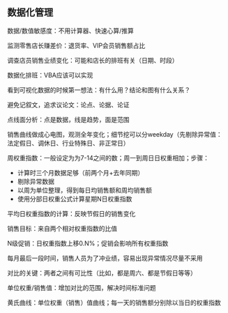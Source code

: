 ## 数据化管理

数据/数值敏感度：不用计算器、快速心算/推算

监测零售店长赚差价：退货率、VIP会员销售额占比

调查店员销售业绩变化：可能和店长的排班有关（日期、时段）

数据化排班：VBA应该可以实现

看到可视化数据的时候第一想法：有什么用？结论和图有什么关系？

避免记叙文，追求议论文：论点、论据、论证

点线面分析：点是数据，线是趋势，面是范围

销售曲线做成心电图，观测全年变化；细节挖可以分weekday（先剔除异常值：法定假日、调休日、行业特殊日、非正常日）

周权重指数：一般设定为为7-14之间的数；周一到周日日权重相加；步骤：

* 计算时三个月数据足够（前两个月+去年同期）
* 剔除异常数据
* 以周为单位整理，得到每日均销售额和周均销售额
* 使用分部日权重公式计算星期N日权重指数

平均日权重指数的计算：反映节假日的销售变化

销售目标：来自两个相对权重指数的比值

N级促销：日权重指数上移0.N%；促销会影响所有权重指数

每月最后一段时间，销售人员为了冲业绩，容易出现异常情况尽量不采用

对比的关键：两者之间有可比性（比如，都是周六、都是节假日等等）

单位权重/销售值：增加对比的范围，解决时间标准问题

黄氏曲线：单位权重（销售）值曲线；每一天的销售额分别除以当日的权重指数

